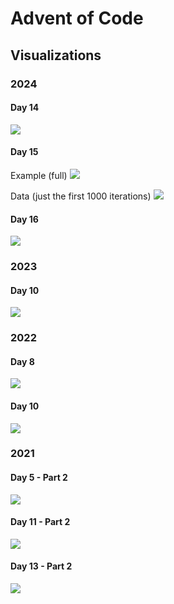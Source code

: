 # Advent of Code

## Visualizations

### 2024

#### Day 14

![](/2024/14/tree.png)

#### Day 15

Example (full)
![](/2024/15/example.gif)

Data (just the first 1000 iterations)
![](/2024/15/1000steps.gif)

#### Day 16

![](/2024/16/viz.png)

### 2023

#### Day 10

![](/2023/10/loop.svg)

### 2022

#### Day 8

![](/2022/08/forest.svg)

#### Day 10

![](/2022/10/image.png)

### 2021

#### Day 5 - Part 2

![](https://github.com/flomero/AoC/blob/main/2021/5/img.png?raw=true)

#### Day 11 - Part 2

![](https://github.com/flomero/AoC/blob/main/2021/11/animation.gif?raw=true)

#### Day 13 - Part 2

![](https://github.com/flomero/AoC/blob/main/2021/13/img.png?raw=true)

